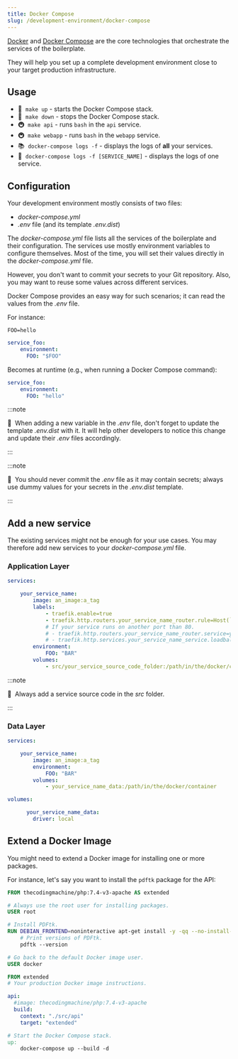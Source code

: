 ```yaml
---
title: Docker Compose
slug: /development-environment/docker-compose
---
```


[Docker](https://docs.docker.com) and [Docker Compose](https://docs.docker.com/compose/) are the core technologies that orchestrate the
services of the boilerplate.

They will help you set up a complete development environment close to your target production infrastructure.

## Usage

* 🚀&nbsp;&nbsp;`make up` - starts the Docker Compose stack.
* 🚦&nbsp;&nbsp;`make down` - stops the Docker Compose stack.
* 🚇&nbsp;&nbsp;`make api` - runs `bash` in the `api` service.
* 🚇&nbsp;&nbsp;`make webapp` - runs `bash` in the `webapp` service.
* 📚&nbsp;&nbsp;`docker-compose logs -f` - displays the logs of **all** your services.
* 📘&nbsp;&nbsp;`docker-compose logs -f [SERVICE_NAME]` - displays the logs of one service.

## Configuration

Your development environment mostly consists of two files:

* *docker-compose.yml*
* *.env* file (and its template *.env.dist*)

The *docker-compose.yml* file lists all the services of the boilerplate and their configuration.
The services use mostly environment variables to configure themselves.
Most of the time, you will set their values directly in the *docker-compose.yml* file.

However, you don't want to commit your secrets to your Git repository. Also, you may want to reuse some values across
different services.

Docker Compose provides an easy way for such scenarios; it can read the values from the *.env* file.

For instance:

```.env title=".env"
FOO=hello
```

```yaml title="docker-compose.yml"
service_foo:
    environment:
      FOO: "$FOO"
```

Becomes at runtime (e.g., when running a Docker Compose command):

```yaml
service_foo:
    environment:
      FOO: "hello"
```

:::note

📣&nbsp;&nbsp;When adding a new variable in the *.env* file, don't forget to update the template *.env.dist* with it.
It will help other developers to notice this change and update their *.env* files accordingly.

:::

:::note

📣&nbsp;&nbsp;You should never commit the *.env* file as it may contain secrets; always use dummy values for your secrets 
in the *.env.dist* template.

:::

## Add a new service

The existing services might not be enough for your use cases.
You may therefore add new services to your *docker-compose.yml* file.

### Application Layer

```yaml title="docker-compose.yml"
services:

    your_service_name:
        image: an_image:a_tag
        labels:
            - traefik.enable=true
            - traefik.http.routers.your_service_name_router.rule=Host(`your_service_subdomain.$DOMAIN`)
            # If your service runs on another port than 80.
            # - traefik.http.routers.your_service_name_router.service=your_service_name_service
            # - traefik.http.services.your_service_name_service.loadbalancer.server.port=3000
        environment:
            FOO: "BAR"
        volumes:
            - src/your_service_source_code_folder:/path/in/the/docker/container    
```

:::note

📣&nbsp;&nbsp;Always add a service source code in the *src* folder.

:::

### Data Layer

```yaml title="docker-compose.yml"
services:

    your_service_name:
        image: an_image:a_tag
        environment:
            FOO: "BAR"
        volumes:
            - your_service_name_data:/path/in/the/docker/container

volumes:

      your_service_name_data:
        driver: local
```

## Extend a Docker Image

You might need to extend a Docker image for installing one or more packages.

For instance, let's say you want to install the `pdftk` package for the API:

```dockerfile title="src/api/Dockerfile"
FROM thecodingmachine/php:7.4-v3-apache AS extended

# Always use the root user for installing packages.
USER root

# Install PDFtk.
RUN DEBIAN_FRONTEND=noninteractive apt-get install -y -qq --no-install-recommends pdftk &&\
    # Print versions of PDFtk.
    pdftk --version

# Go back to the default Docker image user.
USER docker

FROM extended
# Your production Docker image instructions.
```

```yaml title="docker-compose.yml"
api:
  #image: thecodingmachine/php:7.4-v3-apache
  build:
    context: "./src/api"
    target: "extended"
```

```makefile title="Makefile"
# Start the Docker Compose stack.
up:
    docker-compose up --build -d
```